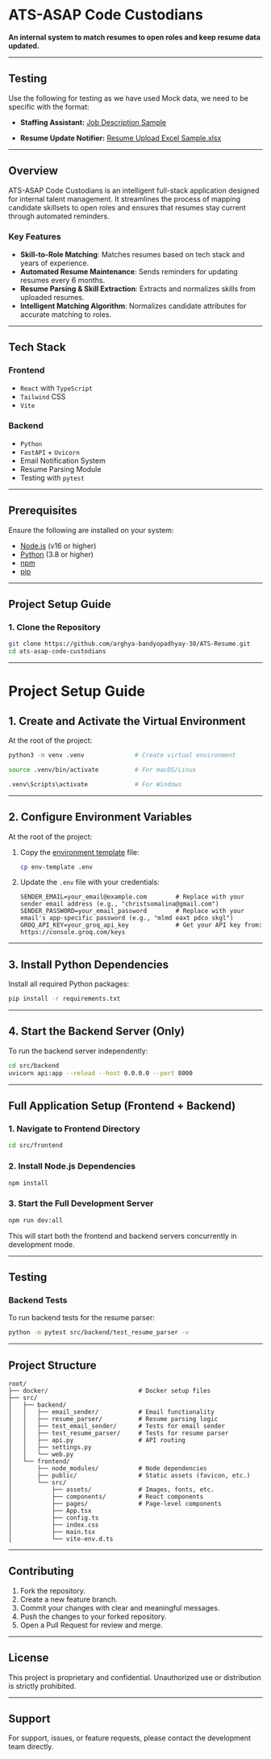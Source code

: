 # ATS-ASAP Code Custodians

**An internal system to match resumes to open roles and keep resume data updated.**

---

## Testing
Use the following for testing as we have used Mock data, we need to be specific with the format:

- **Staffing Assistant:** [Job Description Sample](Testing%20Samples/Job%20Description%20Sample)

- **Resume Update Notifier:** [Resume Upload Excel Sample.xlsx](Testing%20Samples/Resume%20Upload%20Excel%20Sample.xlsx)

---

## Overview

ATS-ASAP Code Custodians is an intelligent full-stack application designed for internal talent management. It streamlines the process of mapping candidate skillsets to open roles and ensures that resumes stay current through automated reminders.

### Key Features
- **Skill-to-Role Matching**: Matches resumes based on tech stack and years of experience.
- **Automated Resume Maintenance**: Sends reminders for updating resumes every 6 months.
- **Resume Parsing & Skill Extraction**: Extracts and normalizes skills from uploaded resumes.
- **Intelligent Matching Algorithm**: Normalizes candidate attributes for accurate matching to roles.

---

## Tech Stack

### Frontend
- `React` with `TypeScript`
- `Tailwind` CSS
- `Vite`

### Backend
- `Python`
- `FastAPI` + `Uvicorn`
- Email Notification System
- Resume Parsing Module
- Testing with `pytest`

---

## Prerequisites

Ensure the following are installed on your system:
- [Node.js](https://nodejs.org/) (v16 or higher)
- [Python](https://www.python.org/) (3.8 or higher)
- [npm](https://www.npmjs.com/)
- [pip](https://pip.pypa.io/)

---

## Project Setup Guide

### 1. Clone the Repository
```bash
git clone https://github.com/arghya-bandyopadhyay-30/ATS-Resume.git
cd ats-asap-code-custodians
```

---

# Project Setup Guide

## 1. Create and Activate the Virtual Environment

At the root of the project:

```bash
python3 -m venv .venv              # Create virtual environment
```
```bash
source .venv/bin/activate          # For macOS/Linux

.venv\Scripts\activate             # For Windows
```

---

## 2. Configure Environment Variables

At the root of the project:

1. Copy the [environment template](env-template) file:

   ```bash
   cp env-template .env
   ```

2. Update the `.env` file with your credentials:

   ```
   SENDER_EMAIL=your_email@example.com        # Replace with your sender email address (e.g., "christsomalina@gmail.com")
   SENDER_PASSWORD=your_email_password        # Replace with your email's app-specific password (e.g., "mlmd eaxt pdco skgl")
   GROQ_API_KEY=your_groq_api_key             # Get your API key from: https://console.groq.com/keys
   ```

---

## 3. Install Python Dependencies

Install all required Python packages:

```bash
pip install -r requirements.txt
```

---

## 4. Start the Backend Server (Only)

To run the backend server independently:

```bash
cd src/backend
uvicorn api:app --reload --host 0.0.0.0 --port 8000
```

---

## Full Application Setup (Frontend + Backend)

### 1. Navigate to Frontend Directory

```bash
cd src/frontend
```

### 2. Install Node.js Dependencies

```bash
npm install
```

### 3. Start the Full Development Server

```bash
npm run dev:all
```

This will start both the frontend and backend servers concurrently in development mode.

---

## Testing

### Backend Tests

To run backend tests for the resume parser:

```bash
python -m pytest src/backend/test_resume_parser -v
```

---

## Project Structure

```
root/
├── docker/                         # Docker setup files
├── src/
│   ├── backend/
│   │   ├── email_sender/           # Email functionality
│   │   ├── resume_parser/          # Resume parsing logic
│   │   ├── test_email_sender/      # Tests for email sender
│   │   ├── test_resume_parser/     # Tests for resume parser
│   │   ├── api.py                  # API routing
│   │   ├── settings.py             
│   │   └── web.py                  
│   └── frontend/
│       ├── node_modules/           # Node dependencies
│       ├── public/                 # Static assets (favicon, etc.)
│       └── src/
│           ├── assets/             # Images, fonts, etc.
│           ├── components/         # React components
│           ├── pages/              # Page-level components
│           ├── App.tsx
│           ├── config.ts
│           ├── index.css
│           ├── main.tsx
│           └── vite-env.d.ts
```

---

## Contributing

1. Fork the repository.
2. Create a new feature branch.
3. Commit your changes with clear and meaningful messages.
4. Push the changes to your forked repository.
5. Open a Pull Request for review and merge.

---

## License

This project is proprietary and confidential. Unauthorized use or distribution is strictly prohibited.

---

## Support

For support, issues, or feature requests, please contact the development team directly.
